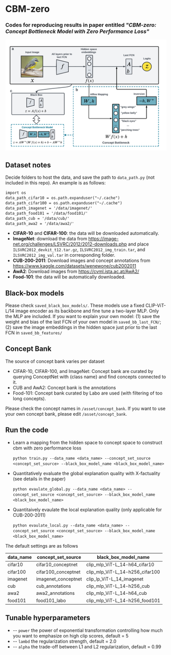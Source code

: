 # CBM-zero
### Codes for reproducing results in paper entitled *"CBM-zero: Concept Bottleneck Model with Zero Performance Loss"*

<img src="overview.png" alt="Overview" width="600" >

## Dataset notes
Decide folders to host the data, and save the path to `data_path.py` (not included in this repo). An example is as follows:


    import os
    data_path_cifar10 = os.path.expanduser("~/.cache")
    data_path_cifar100 = os.path.expanduser("~/.cache")
    data_path_imagenet = '/data/imagenet/'
    data_path_food101 = '/data/food101/'
    data_path_cub = '/data/cub/'
    data_path_awa2 = '/data/awa2/'

* **CIFAR-10** and **CIFAR-100**: the data will be downloaded automatically.
* **ImageNet**: download the data from https://image-net.org/challenges/LSVRC/2012/2012-downloads.php and place `ILSVRC2012_devkit_t12.tar.gz`, `ILSVRC2012_img_train.tar`, and `ILSVRC2012_img_val.tar` in corresponding folder.
* **CUB-200-2011**: Download images and concept annotations from https://www.kaggle.com/datasets/wenewone/cub2002011
* **AwA2**: Download images from https://cvml.ista.ac.at/AwA2/
* **Food-101**: the data will be automatically downloaded.

## Black-box models
Please check `saved_black_box_models/`. These models use a fixed CLIP-ViT-L/14 image encoder as its backbone and fine tune a two-layer MLP. Only the MLP are included. If you want to explain your own model: (1) save the weight and bias of the last FCN of your own model in `saved_bb_last_FCN/`; (2) save the image embeddings in the hidden space just prior to the last FCN in `saved_bb_features/`

## Concept Bank
The source of concept bank varies per dataset

* CIFAR-10, CIFAR-100, and ImageNet: Concept bank are curated by querying ConceptNet with {class name} and find concepts connected to it.
* CUB and AwA2: Concept bank is the annotations
* Food-101: Concept bank curated by Labo are used (with filtering of too long concepts).

Please check the concept names in `/asset/concept_bank`. If you want to use your own concept bank, please edit `/asset/concept_bank`.

## Run the code
* Learn a mapping from the hidden space to concept space to construct cbm with zero performance loss

    `python train.py --data_name <data_name> --concept_set_source <concept_set_source> --black_box_model_name <black_box_model_name>`

* Quantitatively evaluate the global explanation quality with X-factuality (see details in the paper)

    `python evaulate_global.py --data_name <data_name> --concept_set_source <concept_set_source> --black_box_model_name <black_box_model_name>`

* Quantitaively evaulate the local explanation quality (only applicable for CUB-200-2011)

    `python evaulate_local.py --data_name <data_name> --concept_set_source <concept_set_source> --black_box_model_name <black_box_model_name>`

The default settings are as follows

|data_name|concept_set_source|black_box_model_name|
|--|--|--|
|cifar10|cifar10_conceptnet|clip_mlp_ViT-L_14-h64_cifar10|
|cifar100|cifar100_conceptnet|clip_mlp_ViT-L_14-h256_cifar100|
|imagenet|imagenet_conceptnet|clip_lp_ViT-L_14_imagenet|
|cub|cub_annotations|clip_mlp_ViT-L_14-h256_cub|
|awa2|awa2_annotations|clip_mlp_ViT-L_14-h64_cub|
|food101|food101_labo|clip_mlp_ViT-L_14-h256_food101|

## Tunable hyperparameters
* -- `power` the power of exponential transformation controlling how much you want to emphasize on high clip scores, default = 5
* -- `lambd` the regularization strength, default = 2.0
* -- `alpha` the trade-off between L1 and L2 regularization, default = 0.99